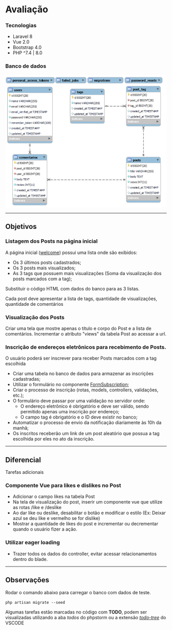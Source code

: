 
# Avaliação 

### Tecnologias

+ Laravel 8
+ Vue 2.0
+ Bootstrap 4.0
+ PHP ^7.4 | 8.0

### Banco de dados

![diagrama UML](./diagrama_avaliação.png)

---

## Objetivos

### Listagem dos Posts na página inicial

A página inicial ([welcome](./resources/views/welcome.blade.php)) possui uma lista onde são exibidos: 
+ Os 3 últimos posts cadastrados;
+ Os 3 posts mais visualizados;
+ As 3 tags que possuem mais visualizações (Soma da visualização dos posts marcados com a tag);

Substituir o código HTML com dados do banco para as 3 listas.

Cada post deve apresentar a lista de tags, quantidade de visualizações, quantidade de comentários

### Visualização dos Posts

Criar uma tela que mostre apenas o título e corpo do Post e a lista de comentários.
Incrementar o atributo "views" da tabela Post ao acessar a url.

### Inscrição de endereços eletrônicos para recebimento de Posts.

O usuário poderá ser inscrever para receber Posts marcados com a tag escolhida

+ Criar uma tabela no banco de dados para armazenar as inscrições cadastradas;
+ Utilizar o formulário no componente [FormSubscription](./resources/js/components/FormSubscription.vue "Componente Vue");
+ Criar o processo de inscrição (rotas, models, controllers, validações, etc.);
+ O formulário deve passar por uma validação no servidor onde:
  + O endereço eletrônico é obrigatório e deve ser válido, sendo permitido apenas uma inscrição por endereço;
  + O campo tag é obrigatório e o ID deve existir no banco;
+ Automatizar o processo de envio da notificação diariamente às 10h da manhã;
+ Os inscritos receberão um link de um post aleatório que possua a tag escolhida por eles no ato da inscrição.


---

## Diferencial

Tarefas adicionais 

### Componente Vue para likes e dislikes no Post

  + Adicionar o campo likes na tabela Post
  + Na tela de visualização do post, inserir um componente vue que utilize as rotas /like e /deslike
  + Ao dar like ou deslike, desabilitar o botão e modificar o estilo (Ex: Deixar azul se deu like e vermelho se for dislike)
  + Mostrar a quantidade de likes do post e incrementar ou decrementar quando o usuário fizer a ação.

### Utilizar eager loading

  + Trazer todos os dados do controller, evitar acessar relacionamentos dentro do blade.

---

## Observações

Rodar o comando abaixo para carregar o banco com dados de teste.

    php artisan migrate --seed

Algumas tarefas estão marcadas no código com **TODO**, podem ser visualizadas utilizando a aba _todos_ do phpstorm ou a extensão [_todo-tree_](https://marketplace.visualstudio.com/items?itemName=Gruntfuggly.todo-tree) do VSCODE

